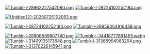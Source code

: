 [![Tumblr-l-28962227542090.png](https://i.postimg.cc/XNmck27F/Tumblr-l-28962227542090.png)](https://postimg.cc/Rq1HMLtV)
[![Tumblr-l-28724102252184.png](https://i.postimg.cc/KzVLQzFF/Tumblr-l-28724102252184.png)](https://postimg.cc/MM7vpzvr)

[![Untitled121-20250725102053.png](https://i.postimg.cc/90t7hhvw/Untitled121-20250725102053.png)](https://postimg.cc/m1kDY0ZT)

[![Tumblr-l-28724102252184.png](https://i.postimg.cc/KzVLQzFF/Tumblr-l-28724102252184.png)](https://postimg.cc/MM7vpzvr)
[![Tumblr-l-28959064916439.png](https://i.postimg.cc/ydNXvtZh/Tumblr-l-28959064916439.png)](https://postimg.cc/mc0HrdVh)



[![Tumblr-l-28806989807740.png](https://i.postimg.cc/fy6MppTS/Tumblr-l-28806989807740.png)](https://postimg.cc/JH5wBTXR)
[![Tumblr-l-34418777881495.webp](https://i.postimg.cc/JhmzRf3b/Tumblr-l-34418777881495.webp)](https://postimg.cc/nXRJkwPz)[![Tumblr-l-31409135173648.png](https://i.postimg.cc/k5nq0x9s/Tumblr-l-31409135173648.png)](https://postimg.cc/fVgGXSVS)       [![Tumblr-l-31365994963294.png](https://i.postimg.cc/tTcbnw6v/Tumblr-l-31365994963294.png)](https://postimg.cc/MM1Nhsd1)  [![Tumblr-l-31376226145941.png](https://i.postimg.cc/26ym6r1B/Tumblr-l-31376226145941.png)](https://postimg.cc/wtCn4Kc6)